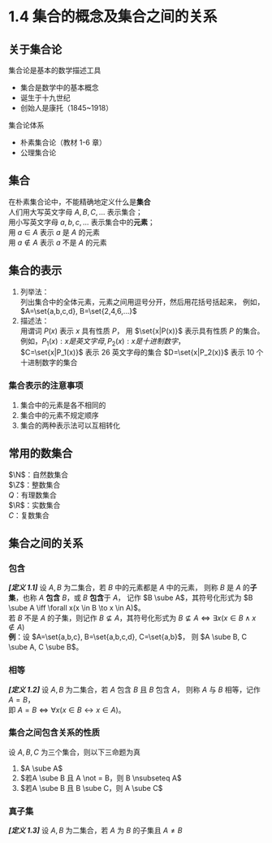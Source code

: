 # 1.4 集合的概念及集合之间的关系

## 关于集合论

集合论是基本的数学描述工具

- 集合是数学中的基本概念
- 诞生于十九世纪
- 创始人是康托（1845~1918）

集合论体系

- 朴素集合论（教材 1-6 章）
- 公理集合论

## 集合

在朴素集合论中，不能精确地定义什么是**集合**\
人们用大写英文字母 $A,B,C,...$ 表示集合；\
用小写英文字母 $a,b,c,...$ 表示集合中的**元素**；\
用 $a \in A$ 表示 $a$ 是 $A$ 的元素\
用 $a \notin A$ 表示 $a$ 不是 $A$ 的元素

## 集合的表示

1. 列举法：\
   列出集合中的全体元素，元素之间用逗号分开，然后用花括号括起来，
   例如，$A=\set{a,b,c,d}, B=\set{2,4,6,...}$
2. 描述法：\
   用谓词 $P(x)$ 表示 $x$ 具有性质 $P$，
   用 $\set{x|P(x)}$ 表示具有性质 $P$ 的集合。\
   例如，$P_1(x):x是英文字母,P_2(x):x是十进制数字$，\
   $C=\set{x|P_1(x)}$ 表示 26 英文字母的集合
   $D=\set{x|P_2(x)}$ 表示 10 个十进制数字的集合

### 集合表示的注意事项

1. 集合中的元素是各不相同的
2. 集合中的元素不规定顺序
3. 集合的两种表示法可以互相转化

## 常用的数集合

$\N$：自然数集合\
$\Z$：整数集合\
$Q$：有理数集合\
$\R$：实数集合\
$C$：复数集合

## 集合之间的关系

### 包含

***[定义 1.1]*** 设 $A,B$ 为二集合，若 $B$ 中的元素都是 $A$ 中的元素，
则称 $B$ 是 $A$ 的**子集**，也称 $A$ **包含** $B$，或 $B$ **包含**于 $A$，
记作 $B \sube A$，其符号化形式为
$B \sube A \iff \forall x(x \in B \to x \in A)$。\
若 $B$ 不是 $A$ 的子集，则记作 $B \nsubseteq A$，其符号化形式为
$B \nsubseteq A \iff \exists x(x \in B \land x \notin A)$\
**例**：设 $A=\set{a,b,c}, B=\set{a,b,c,d}, C=\set{a,b}$，
则 $A \sube B, C \sube A, C \sube B$。

### 相等

***[定义 1.2]*** 设 $A,B$ 为二集合，若 $A$ 包含 $B$ 且 $B$ 包含 $A$，
则称 $A$ 与 $B$ 相等，记作 $A=B$，\
即 $A=B \iff \forall x(x \in B \leftrightarrow x \in A)$。

### 集合之间包含关系的性质

设 $A,B,C$ 为三个集合，则以下三命题为真
1. $A \sube A$
2. $若A \sube B 且 A \not = B，则 B \nsubseteq A$
3. $若A \sube B 且 B \sube C，则 A \sube C$

### 真子集
***[定义 1.3]*** 设 $A,B$ 为二集合，若 $A$ 为 $B$ 的子集且 $A \not= B$